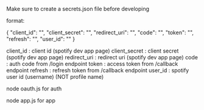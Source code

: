 Make sure to create a secrets.json file before developing

format: 

{
  "client_id": "",
  "client_secret": "",
  "redirect_uri": "",
  "code": "",
  "token": "",
  "refresh": "",
  "user_id": ""
}

client_id : client id (spotify dev app page)
client_secret : client secret (spotify dev app page)
redirect_uri : redirect uri (spotify dev app page)
code : auth code from /login endpoint 
token : access token from /callback endpoint
refresh : refresh token from /callback endpoint
user_id : spotify user id (username) (NOT profile name)

node oauth.js for auth

node app.js for app
